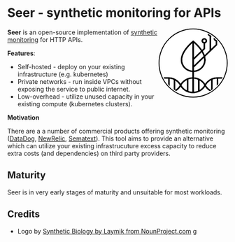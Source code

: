 # Seer - synthetic monitoring for APIs


<img src="./assets/logo.png" align="right" style="border:2px solid black; border-radius: 50%; padding: 2px"
     alt="Synthetic Biology by Laymik from NounProject.com" width="150" height="150">


**Seer** is an open-source implementation of [synthetic monitoring](https://en.wikipedia.org/wiki/Synthetic_monitoring) for HTTP APIs.


**Features**:

* Self-hosted - deploy on your existing infrastructure (e.g. kubernetes)
* Private networks - run inside VPCs without exposing the service to public internet.
* Low-overhead - utilize unused capacity in your existing compute (kubernetes clusters).

**Motivation**

There are a a number of commercial products offering synthetic monitoring ([DataDog](https://docs.datadoghq.com/synthetics/), [NewRelic](https://docs.newrelic.com/docs/synthetics/synthetic-monitoring/getting-started/get-started-synthetic-monitoring/), [Sematext](https://sematext.com/synthetic-monitoring/)). This tool aims to provide an alternative which can utilize your existing infrastrucuture excess capacity to reduce extra costs (and dependencies) on third party providers.

## Maturity
Seer is in very early stages of maturity and unsuitable for most workloads.

## Credits
* Logo by [Synthetic Biology by Laymik from NounProject.com](https://thenounproject.com/icon/synthetic-biology-4116522/)
g
